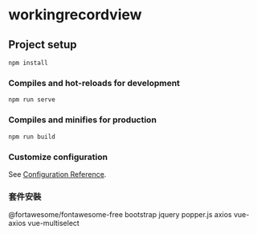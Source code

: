 # workingrecordview

## Project setup
```
npm install
```

### Compiles and hot-reloads for development
```
npm run serve
```

### Compiles and minifies for production
```
npm run build
```

### Customize configuration
See [Configuration Reference](https://cli.vuejs.org/config/).

### 套件安裝
@fortawesome/fontawesome-free
bootstrap
jquery
popper.js
axios
vue-axios
vue-multiselect